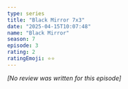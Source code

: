 ```yaml
---
type: series
title: "Black Mirror 7x3"
date: "2025-04-15T10:07:48"
name: "Black Mirror"
season: 7
episode: 3
rating: 2
ratingEmoji: ⭐️⭐️
---
```


*[No review was written for this episode]*
